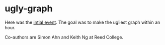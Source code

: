 # ugly-graph

Here was the [intial event](https://github.com/Reed-Statistics/ugly-chart-competition-2021). The goal was to make the ugliest graph within an hour. 


Co-authors are Simon Ahn and Keith Ng at Reed College. 
